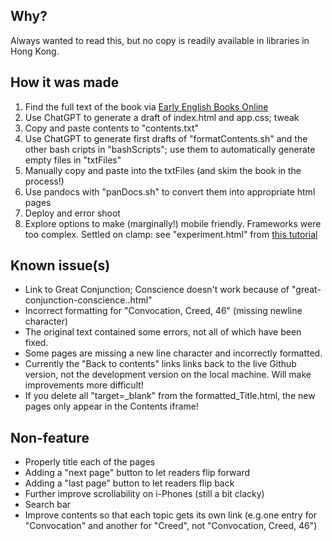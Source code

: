 ## Why?

Always wanted to read this, but no copy is readily available in libraries in Hong Kong.

## How it was made

1. Find the full text of the book via [Early English Books Online](https://quod.lib.umich.edu/e/eebogroup/)
2. Use ChatGPT to generate a draft of index.html and app.css; tweak
3. Copy and paste contents to "contents.txt"
4. Use ChatGPT to generate first drafts of "formatContents.sh" and the other bash cripts in "bashScripts"; use them to automatically generate empty files in "txtFiles"
5. Manually copy and paste into the txtFiles (and skim the book in the process!)
6. Use pandocs with "panDocs.sh" to convert them into appropriate html pages
7. Deploy and error shoot
8. Explore options to make (marginally!) mobile friendly.  Frameworks were too complex.  Settled on clamp: see "experiment.html" from [this tutorial](https://www.youtube.com/watch?v=erqRw3E-vn4)

## Known issue(s)

- Link to Great Conjunction; Conscience doesn't work because of "great-conjunction-conscience..html"
- Incorrect formatting for "Convocation, Creed, 46" (missing newline character)
- The original text contained some errors, not all of which have been fixed.
- Some pages are missing a new line character and incorrectly formatted.
- Currently the "Back to contents" links links back to the live Github version, not the development version on the local machine.  Will make improvements more difficult!
- If you delete all "target=_blank" from the formatted_Title.html, the new pages only appear in the Contents iframe!

## Non-feature

- Properly title each of the pages
- Adding a "next page" button to let readers flip forward
- Adding a "last page" button to let readers flip back
- Further improve scrollability on i-Phones (still a bit clacky)
- Search bar
- Improve contents so that each topic gets its own link (e.g.one entry for "Convocation" and another for "Creed", not "Convocation, Creed, 46")
